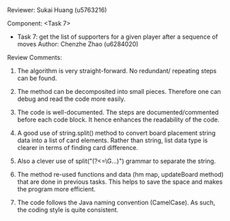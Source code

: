 Reviewer: Sukai Huang (u5763216)

Component: <Task 7>
* Task 7: get the list of supporters for a given player after a sequence of moves
Author: Chenzhe Zhao (u6284020)

Review Comments:

1. The algorithm is very straight-forward. No redundant/ repeating steps can 
be found. 


2. The method can be decomposited into small pieces. Therefore one can debug and read the code more easily. 

3. The code is well-documented. The steps are documented/commented before each code 
block. It hence enhances the readability of the code.   

4. A good use of string.split() method to convert board placement string data 
into a list of card elements. Rather than string, list data type is clearer in 
terms of finding card difference. 

5. Also a clever use of split("(?<=\\G...)") grammar to 
separate the string.

7. The method re-used functions and data (hm map, updateBoard method) that are done in previous tasks.
This helps to save the space and makes the program more efficient.   

8. The code follows the Java naming convention (CamelCase). As such, the 
coding style is quite consistent. 